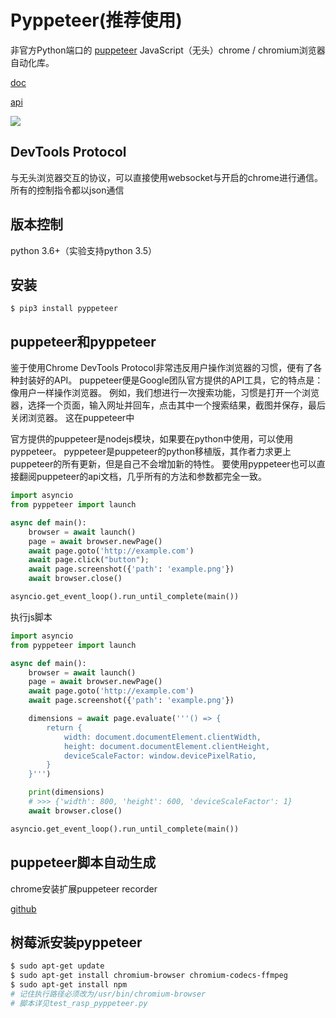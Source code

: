 # Pyppeteer(推荐使用)
非官方Python端口的 [puppeteer](https://github.com/GoogleChrome/puppeteer) JavaScript（无头）chrome / chromium浏览器自动化库。

[doc](https://miyakogi.github.io/pyppeteer/reference.html)

[api](https://pptr.dev)

![](https://user-images.githubusercontent.com/746130/40333229-5df5480c-5d0c-11e8-83cb-c3e371de7374.png)

## DevTools Protocol
与无头浏览器交互的协议，可以直接使用websocket与开启的chrome进行通信。 所有的控制指令都以json通信

## 版本控制
python 3.6+（实验支持python 3.5）

## 安装
```shell
$ pip3 install pyppeteer
```

## puppeteer和pyppeteer
鉴于使用Chrome DevTools Protocol非常违反用户操作浏览器的习惯，便有了各种封装好的API。 puppeteer便是Google团队官方提供的API工具，它的特点是：像用户一样操作浏览器。 例如，我们想进行一次搜索功能，习惯是打开一个浏览器，选择一个页面，输入网址并回车，点击其中一个搜索结果，截图并保存，最后关闭浏览器。 这在puppeteer中

官方提供的puppeteer是nodejs模块，如果要在python中使用，可以使用pyppeteer。 pyppeteer是puppeteer的python移植版，其作者力求更上puppeteer的所有更新，但是自己不会增加新的特性。 要使用pyppeteer也可以直接翻阅puppeteer的api文档，几乎所有的方法和参数都完全一致。 

```python
import asyncio
from pyppeteer import launch

async def main():
    browser = await launch()
    page = await browser.newPage()
    await page.goto('http://example.com')
    await page.click("button");
    await page.screenshot({'path': 'example.png'})
    await browser.close()

asyncio.get_event_loop().run_until_complete(main())
```

执行js脚本
```python
import asyncio
from pyppeteer import launch

async def main():
    browser = await launch()
    page = await browser.newPage()
    await page.goto('http://example.com')
    await page.screenshot({'path': 'example.png'})

    dimensions = await page.evaluate('''() => {
        return {
            width: document.documentElement.clientWidth,
            height: document.documentElement.clientHeight,
            deviceScaleFactor: window.devicePixelRatio,
        }
    }''')

    print(dimensions)
    # >>> {'width': 800, 'height': 600, 'deviceScaleFactor': 1}
    await browser.close()

asyncio.get_event_loop().run_until_complete(main())
```

## puppeteer脚本自动生成
chrome安装扩展puppeteer recorder

[github](https://github.com/checkly/puppeteer-recorder)

## 树莓派安装pyppeteer
```bash
$ sudo apt-get update
$ sudo apt-get install chromium-browser chromium-codecs-ffmpeg
$ sudo apt-get install npm
# 记住执行路径必须改为/usr/bin/chromium-browser
# 脚本详见test_rasp_pyppeteer.py
```